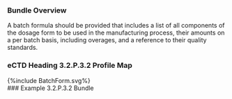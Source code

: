 ### Bundle Overview

A batch formula should be provided that includes a list of all components of the dosage form to 
be used in the manufacturing process, their amounts on a per batch basis, including overages, and 
a reference to their quality standards.

### eCTD Heading 3.2.P.3.2 Profile Map
<div>{%include BatchForm.svg%}</div>
### Example 3.2.P.3.2 Bundle